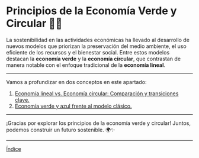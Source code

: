# Principios de la Economía Verde y Circular 🌱🌊

La sostenibilidad en las actividades económicas ha llevado al desarrollo de nuevos modelos que priorizan la preservación del medio ambiente, el uso eficiente de los recursos y el bienestar social. Entre estos modelos destacan la **economía verde** y la **economía circular**, que contrastan de manera notable con el enfoque tradicional de la **economía lineal**.

---

Vamos a profundizar en dos conceptos en este apartado:

1. [Economía lineal vs. Economía circular: Comparación y transiciones clave.](./5.1_Economía_lineal_vs_Economía_circular_Almodóvar.md)
2. [Economía verde y azul frente al modelo clásico​.](./5.2_Economía_verde_y_azul_Almodovar​.md)

---

¡Gracias por explorar los principios de la economía verde y circular! Juntos, podemos construir un futuro sostenible. 🌍✨

---
[Índice](../indice_pisa3_D_Almodovar.md)

